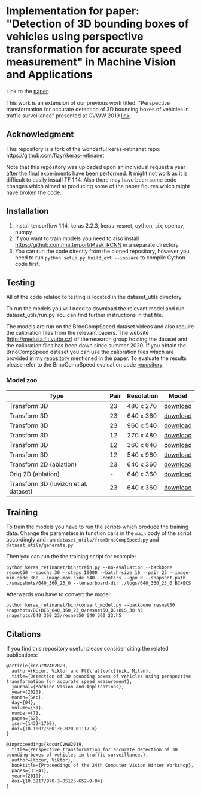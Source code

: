 # Implementation for paper: "Detection of 3D bounding boxes of vehicles using perspective transformation for accurate speed measurement" in Machine Vision and Applications

Link to the [paper](https://rdcu.be/b6Ofz).

This work is an extension of our previous work titled: "Perspective transformation for accurate detection of 3D bounding boxes of vehicles in traffic surveillance" presented at CVWW 2019 [link](https://openlib.tugraz.at/download.php?id=5c5941d91c84c&location=browse).

## Acknowledgment

This repository is a fork of the wonderful keras-retinanet repo: https://github.com/fizyr/keras-retinanet

Note that this repository was uploaded upon an individual request a year after the final experiments have been performed. It might not work as it is difficult to easily install TF 1.14. Also there may have been some code changes which aimed at producing some of the paper figures which might have broken the code.

## Installation

1) Install tensorflow 1.14, keras 2.2.3, keras-resnet, cython, six, opencv, numpy
2) If you want to train models you need to also install https://github.com/matterport/Mask_RCNN in a separate directory  
3) You can run the code directly from the cloned  repository, however you need to run `python setup.py build_ext --inplace` to compile Cython code first.

## Testing

All of the code related to testing is located in the dataset_utils directory.

To run the models you will need to download the relevant model and run dataset_utils/run.py You can find further instructions in that file.

The models are run on the BrnoCompSpeed dataset videos and also require the calibration files from the relevant papers. The website (http://medusa.fit.vutbr.cz) of the research group hosting the dataset and the calibration files has been down since summer 2020. If you obtain the BrnoCompSpeed dataset you can use the calibration files which are provided in my [repository](https://github.com/kocurvik/BCS_results) mentioned in the paper. To evaluate the results please refer to the BrnoCompSpeed evaluation code [repository](https://github.com/JakubSochor/BrnoCompSpeed)

### Model zoo

| Type        | Pair | Resolution           | Model  |
| ------------- | ------ |-------------| -----|
| Transform 3D  | 23 | 480 x 270 | [download](https://drive.google.com/file/d/1O6mjzdrgPwg8J9XxmWsFnWxQHXmF_nR0/view?usp=sharing) |
| Transform 3D  | 23 | 640 x 360 | [download](https://drive.google.com/file/d/1SERwZojQL_Efaq5WeROEmKt5LpyQ0h5x/view?usp=sharing) |
| Transform 3D  | 23 | 960 x 540 | [download](https://drive.google.com/file/d/1LhgKrujz9kgOrv33rOSWJIhNQalK4ug_/view?usp=sharing) |
| Transform 3D  | 12 | 270 x 480 | [download](https://drive.google.com/file/d/1MGamEp4o5QoBbpK0lcTfQ0xNjC0D9jNh/view?usp=sharing)|
| Transform 3D  | 12 | 360 x 640 | [download](https://drive.google.com/file/d/1pvwbTDNMLJrS9MGE-p4QxcyoHdve0MqO/view?usp=sharing) |
| Transform 3D  | 12 | 540 x 960 | [download](https://drive.google.com/file/d/1qVpq1TG93Ae-xO2jF-Bigiyvfjdjy06C/view?usp=sharing) |
| Transform 2D (ablation)  | 23 | 640 x 360 | [download](https://drive.google.com/file/d/1ea5ia4u927jwvEEVDhHiZAKEdxdb7Bwr/view?usp=sharing) |
| Orig 2D (ablation) | - | 640 x 360 | [download](https://drive.google.com/file/d/1Koq4x16K4-4tOLpOjhqASntcTQWkCkvz/view?usp=sharing) |
| Transform 3D (luvizon et al. dataset) | 23 | 640 x 360 | [download](https://drive.google.com/file/d/1MlW1I1-INaBu4HAdH0qtQyfIflfCni3x/view?usp=sharing) |

## Training

To train the models you have to run the scripts which produce the training data. Change the parameters in function calls in the `main` body of the script accordingly and run `dataset_utils/fromBrnoCompSpeed.py` and `dataset_utils/generate.py`

Then you can run the the training script for example:

```
python keras_retinanet/bin/train.py --no-evaluation --backbone resnet50 --epochs 30 --steps 10000 --batch-size 16 --pair 23 --image-min-side 360 --image-max-side 640 --centers --gpu 0 --snapshot-path ./snapshots/640_360_23_0 --tensorboard-dir ./logs/640_360_23_0 BC+BCS
```

Afterwards you have to convert the model:

```
python keras_retinanet/bin/convert_model.py --backbone resnet50 snapshots/BC+BCS_640_360_23_0/resnet50_BC+BCS_30.h5 snapshots/640_360_23/resnet50_640_360_23.h5
```

## Citations

If you find this repository useful please consider citing the related publications:

```
﻿@article{kocurMVAP2020,
  author={Kocur, Viktor and Ft{\'a}{\v{c}}nik, Milan},
  title={Detection of 3D bounding boxes of vehicles using perspective transformation for accurate speed measurement},
  journal={Machine Vision and Applications},
  year={2020},
  month={Sep},
  day={04},
  volume={31},
  number={7},
  pages={62},
  issn={1432-1769},
  doi={10.1007/s00138-020-01117-x}
}
```



```
@inproceedings{kocurCVWW2019,
  title={Perspective transformation for accurate detection of 3D bounding boxes of vehicles in traffic surveillance.},
  author={Kocur, Viktor},
  booktitle={Proceedings of the 24th Computer Vision Winter Workshop},
  pages={33-41},
  year={2019},
  doi={10.3217/978-3-85125-652-9-04}
}
```
